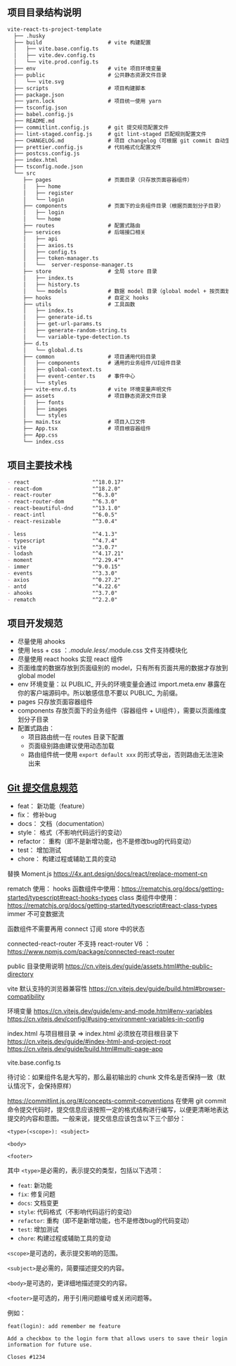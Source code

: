 ## 项目目录结构说明
```markdown
vite-react-ts-project-template
  ├── .husky        
  ├── build                     # vite 构建配置
  │   ├── vite.base.config.ts
  │   ├── vite.dev.config.ts
  │   └── vite.prod.config.ts
  ├── env                       # vite 项目环境变量
  ├── public                    # 公共静态资源文件目录
  │   └── vite.svg
  ├── scripts                   # 项目构建脚本
  ├── package.json
  ├── yarn.lock                 # 项目统一使用 yarn
  ├── tsconfig.json
  ├── babel.config.js
  ├── README.md
  ├── commitlint.config.js      # git 提交规范配置文件
  ├── lint-staged.config.js     # git lint-staged 匹配规则配置文件
  ├── CHANGELOG.md              # 项目 changelog（可根据 git commit 自动生成） 
  ├── prettier.config.js        # 代码格式化配置文件
  ├── postcss.config.js
  ├── index.html               
  ├── tsconfig.node.json
  └── src
     ├── pages                  # 页面目录（只存放页面容器组件）
     │   ├── home
     │   ├── register
     │   └── login
     ├── components             # 页面下的业务组件目录（根据页面划分子目录）
     │   ├── login
     │   └── home
     ├── routes                 # 配置式路由
     ├── services               # 后端接口相关   
     │   ├── api
     │   ├── axios.ts
     │   ├── config.ts
     │   ├── token-manager.ts
     │   └──  server-response-manager.ts
     ├── store                  # 全局 store 目录
     │   ├── index.ts
     │   ├── history.ts
     │   └── models             # 数据 model 目录（global model + 按页面划分的 model）
     ├── hooks                  # 自定义 hooks
     ├── utils                  # 工具函数
     │   ├── index.ts
     │   ├── generate-id.ts
     │   ├── get-url-params.ts
     │   ├── generate-random-string.ts
     │   └── variable-type-detection.ts
     ├── d.ts
     │   └── global.d.ts
     ├── common                 # 项目通用代码目录
     │   ├── components         # 通用的业务组件/UI组件目录
     │   ├── global-context.ts  
     │   ├── event-center.ts    # 事件中心
     │   └── styles
     ├── vite-env.d.ts          # vite 环境变量声明文件
     ├── assets                 # 项目静态资源文件目录
     │   ├── fonts              
     │   ├── images
     │   └── styles
     ├── main.tsx               # 项目入口文件
     ├── App.tsx                # 项目根容器组件
     ├── App.css
     └── index.css
```

## 项目主要技术栈
```markdown
- react                    "^18.0.17"
- react-dom                "^18.2.0"
- react-router             "^6.3.0"
- react-router-dom         "^6.3.0"
- react-beautiful-dnd      "^13.1.0"
- react-intl               "^6.0.5"
- react-resizable          "^3.0.4"

- less                     "^4.1.3"
- typescript               "^4.7.4"
- vite                     "^3.0.7"
- lodash                   "^4.17.21"
- moment                   "^2.29.4""
- immer                    "^9.0.15"
- events                   "^3.3.0"
- axios                    "^0.27.2"
- antd                     "^4.22.6"
- ahooks                   "^3.7.0"
- rematch                  "^2.2.0"
```

## 项目开发规范
- 尽量使用 ahooks
- 使用 less + css ：*.module.less/*.module.css 文件支持模块化
- 尽量使用 react hooks 实现 react 组件
- 页面维度的数据存放到页面级别的 model，只有所有页面共用的数据才存放到 global model
- env 环境变量：以 PUBLIC_ 开头的环境变量会通过 import.meta.env 暴露在你的客户端源码中。所以敏感信息不要以 PUBLIC_ 为前缀。
- pages 只存放页面容器组件
- components 存放页面下的业务组件（容器组件 + UI组件），需要以页面维度划分子目录
- 配置式路由：
  - 项目路由统一在 routes 目录下配置
  - 页面级别路由建议使用动态加载
  - 路由组件统一使用 `export default xxx` 的形式导出，否则路由无法渲染出来


## [Git 提交信息规范](https://commitlint.js.org/#/reference-rules?id=rules)
- feat：      新功能（feature） 
- fix：       修补bug
- docs：      文档（documentation）
- style：     格式（不影响代码运行的变动）
- refactor：  重构（即不是新增功能，也不是修改bug的代码变动）
- test：      增加测试
- chore：     构建过程或辅助工具的变动


替换 Moment.js
https://4x.ant.design/docs/react/replace-moment-cn


rematch 使用：
hooks 函数组件中使用：https://rematchjs.org/docs/getting-started/typescript#react-hooks-types
class 类组件中使用：https://rematchjs.org/docs/getting-started/typescript#react-class-types
immer 不可变数据流

函数组件不需要再用 connect 订阅 store 中的状态


connected-react-router 不支持 react-router V6 ：https://www.npmjs.com/package/connected-react-router


public 目录使用说明
https://cn.vitejs.dev/guide/assets.html#the-public-directory


vite 默认支持的浏览器兼容性
https://cn.vitejs.dev/guide/build.html#browser-compatibility

环境变量
https://cn.vitejs.dev/guide/env-and-mode.html#env-variables
https://cn.vitejs.dev/config/#using-environment-variables-in-config


index.html 与项目根目录 =>  index.html 必须放在项目根目录下
https://cn.vitejs.dev/guide/#index-html-and-project-root
https://cn.vitejs.dev/guide/build.html#multi-page-app


vite.base.config.ts


待讨论：如果组件名是大写的，那么最初输出的 chunk 文件名是否保持一致（默认情况下，会保持原样）


https://commitlint.js.org/#/concepts-commit-conventions
在使用 git commit 命令提交代码时，提交信息应该按照一定的格式结构进行编写，以便更清晰地表达提交的内容和意图。一般来说，提交信息应该包含以下三个部分：

```
<type>(<scope>): <subject>

<body>

<footer>
```

其中 `<type>`是必需的，表示提交的类型，包括以下选项：

- `feat`: 新功能
- `fix`: 修复问题
- `docs`: 文档变更
- `style`: 代码格式（不影响代码运行的变动）
- `refactor`: 重构（即不是新增功能，也不是修改bug的代码变动）
- `test`: 增加测试
- `chore`: 构建过程或辅助工具的变动

`<scope>`是可选的，表示提交影响的范围。

`<subject>`是必需的，简要描述提交的内容。

`<body>`是可选的，更详细地描述提交的内容。

`<footer>`是可选的，用于引用问题编号或关闭问题等。

例如：

```
feat(login): add remember me feature

Add a checkbox to the login form that allows users to save their login information for future use.

Closes #1234
```
